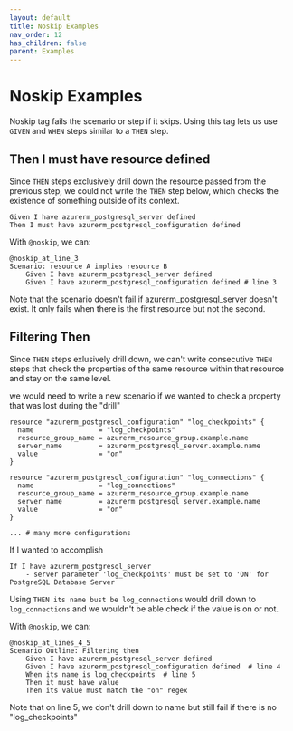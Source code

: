 ```yaml
---
layout: default
title: Noskip Examples
nav_order: 12
has_children: false
parent: Examples
---
```

# Noskip Examples

Noskip tag fails the scenario or step if it skips. Using this tag lets us use `GIVEN` and `WHEN` steps similar to a `THEN` step.

## Then I must have resource defined
Since `THEN` steps exclusively drill down the resource passed from the previous step, we could not write the `THEN` step below, which checks the existence of something outside of its context.

```
Given I have azurerm_postgresql_server defined
Then I must have azurerm_postgresql_configuration defined
```

With `@noskip`, we can:
```
@noskip_at_line_3
Scenario: resource A implies resource B
    Given I have azurerm_postgresql_server defined
    Given I have azurerm_postgresql_configuration defined # line 3
```
Note that the scenario doesn't fail if azurerm_postgresql_server doesn't exist. It only fails when there is the first resource but not the second.


## Filtering Then
Since `THEN` steps exlusively drill down, we can't write consecutive `THEN` steps that check the properties of the same resource within that resource and stay on the same level. 

we would need to write a new scenario if we wanted to check a property that was lost during the "drill"

```
resource "azurerm_postgresql_configuration" "log_checkpoints" {
  name                = "log_checkpoints"
  resource_group_name = azurerm_resource_group.example.name
  server_name         = azurerm_postgresql_server.example.name
  value               = "on"
}

resource "azurerm_postgresql_configuration" "log_connections" {
  name                = "log_connections"
  resource_group_name = azurerm_resource_group.example.name
  server_name         = azurerm_postgresql_server.example.name
  value               = "on"
}

... # many more configurations
```

If I wanted to accomplish
```
If I have azurerm_postgresql_server
    - server parameter 'log_checkpoints' must be set to 'ON' for PostgreSQL Database Server
```
Using `THEN its name bust be log_connections` would drill down to `log_connections` and we wouldn't be able check if the value is on or not.

With `@noskip`, we can:
```
@noskip_at_lines_4_5
Scenario Outline: Filtering then
    Given I have azurerm_postgresql_server defined
    Given I have azurerm_postgresql_configuration defined  # line 4
    When its name is log_checkpoints  # line 5
    Then it must have value
    Then its value must match the "on" regex

```

Note that on line 5, we don't drill down to name but still fail if there is no "log_checkpoints"